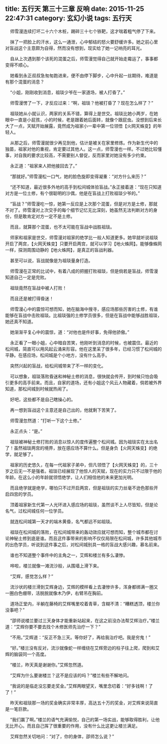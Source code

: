 title: 五行天 第三十三章 反响
date: 2015-11-25 22:47:31
category: 玄幻小说
tags: 五行天
---
&nbsp;&nbsp;&nbsp;&nbsp;师雪漫连续打坏二十六个木桩，踢碎三十七个铁靶，这才喘着粗气停了下来。

&nbsp;&nbsp;&nbsp;&nbsp;抹了一把脸上的汗水，这么一通泄，心中郁结的怒火要舒缓许多。她之前心里对盲战这个主意颇为自得，然而没有想到，现实给了她一记响亮的耳光。

&nbsp;&nbsp;&nbsp;&nbsp;自从上次遇到那个该死的混蛋之后，师雪漫觉得自己就开始走霉运了，事事都变得不顺心。

&nbsp;&nbsp;&nbsp;&nbsp;她看到永正叔叔急匆匆跑进来，便不由停下脚步，心中升起一丝期待，难道是有那个混蛋的消息？

&nbsp;&nbsp;&nbsp;&nbsp;“小姐，刚刚收到消息，祖琰少爷在一家道场，被人打昏了。”

&nbsp;&nbsp;&nbsp;&nbsp;师雪漫愣了一下，才反应过来：“啊，祖琰？他被打昏了？现在怎么样了？”

&nbsp;&nbsp;&nbsp;&nbsp;祖琰她从小就认识，两家的关系不错，算得上是世交。祖琰比她小两岁，在她眼中一直是小屁孩，小的时候，老是跟着她后面转，就像个跟屁虫。没想到后来长大了一点，天赋开始展露，竟然成为祖家小一辈中第一位领悟【火网天蛛变】的年轻人。

&nbsp;&nbsp;&nbsp;&nbsp;从那之后，师雪漫就很少再见到他，估计是被关在家里修炼。作为新生代中的独苗，祖家对他的重视，肯定要过其他人。这一点，师雪漫也一样。不过她比较懂事，对自我的要求比较高，不需要别人督促，反而家里对她没有多少约束。

&nbsp;&nbsp;&nbsp;&nbsp;永正道：“祖家来人把他接回去了。”

&nbsp;&nbsp;&nbsp;&nbsp;“那就好。”师雪漫松一口气，她的脸色旋即变得凝重：“对方什么来历？”

&nbsp;&nbsp;&nbsp;&nbsp;“还不知道，最近很多外地的高手到松间城体验盲战。”永正接着道：“现在只知道对方是一位土修，有个很聪明的沙偶，他是在盲战上打败祖琰少爷的。”

&nbsp;&nbsp;&nbsp;&nbsp;“盲战？”师雪漫吃一惊，她第一反应是上次那个混蛋，但是对方是土修，那就不对了。师雪漫对上次交手的每个细节记忆无比深刻，她虽然无法判断对方的身份，但是敢肯定对方一定不是土修。

&nbsp;&nbsp;&nbsp;&nbsp;而且，就算那个混蛋，也不太可能在盲战中战胜祖琰。

&nbsp;&nbsp;&nbsp;&nbsp;师家和祖家是世交，师雪漫对祖家的绝学比一般人知道更多。她早就听说祖琰开启了两宫，【火网天蛛变】只要开启两宫，就可以学习【地火蛛网】。能够像蛛网一样，探测周围动静的【地火蛛网】，是真正的盲战利器。

&nbsp;&nbsp;&nbsp;&nbsp;甚至可以说，盲战就像是为祖琰量身打造。

&nbsp;&nbsp;&nbsp;&nbsp;师雪漫在正常的比试中，有着八成的把握打败祖琰，但是倘若是盲战，师雪漫知道自己一定是完败。

&nbsp;&nbsp;&nbsp;&nbsp;祖琰竟然在盲战中被人打败！

&nbsp;&nbsp;&nbsp;&nbsp;而且还是被打得昏迷！

&nbsp;&nbsp;&nbsp;&nbsp;师雪漫心中的震惊可想而知，她在脑海中搜寻，感应场那些厉害的土修，有谁能够在盲战中击败祖琰。比祖琰强的土修学员很多，但是在盲战中能够战胜祖琰，她还真不知道。

&nbsp;&nbsp;&nbsp;&nbsp;她渐渐平复心中的震惊，道：“对他也是件好事，免得他骄傲。”

&nbsp;&nbsp;&nbsp;&nbsp;永正看了一眼小姐，心中暗自苦笑，他刚听到消息的时候，也被震住。最近的松间城，简直可以用风起云涌来形容。他在这里呆了很多年，已经习惯了松间城的平静。在感应场，松间城是个小地方，没有什么高手。

&nbsp;&nbsp;&nbsp;&nbsp;突然兴起的盲战，给松间城带来了不一样的变化。

&nbsp;&nbsp;&nbsp;&nbsp;可以想象，祖琰落败昏迷和神秘土修的消息，很快就会传开，到时候只怕会吸引更多的高手前来。而且，自家的道场，还有小姐这个风云人物藏着，倘若被外界知道，那松间城到时候就热闹了。

&nbsp;&nbsp;&nbsp;&nbsp;好吧，这些都不是自己瞎操心的。

&nbsp;&nbsp;&nbsp;&nbsp;再一想到盲战这个主意还是自己出的，他就剩下苦笑了。

&nbsp;&nbsp;&nbsp;&nbsp;师雪漫忽然道：“打听一下这个土修。”

&nbsp;&nbsp;&nbsp;&nbsp;永正点头：“是。”

&nbsp;&nbsp;&nbsp;&nbsp;祖琰被神秘土修打败的消息以惊人的度传遍整个松间城。因为祖琰实在太出名了！虽然祖琰两宫的境界，放在感应场不算什么。但是身负【火网天蛛变】的绝学，就足够了。

&nbsp;&nbsp;&nbsp;&nbsp;祖家的历史悠久，在每一代祖家子弟中，但凡领悟了【火网天蛛变】的，三十岁之后无一不是强者。祖琰已经展现了他惊人的天赋，现在的实力只不过限于他的年龄。在这么小的年龄就领悟绝学，让人们相信他的未来更加光明。

&nbsp;&nbsp;&nbsp;&nbsp;而且绝学就是绝学，哪怕只不过开启两宫，但是祖琰的实力丝毫不逊色那些开启四宫的学员。

&nbsp;&nbsp;&nbsp;&nbsp;顶着祖家新生代第一人光环进入感应场的祖琰，虽然谈不上人尽皆知，但是论名气，过松间城任何一位学员。

&nbsp;&nbsp;&nbsp;&nbsp;就连松间城第一天才的端木黄昏，名气都远不如祖琰。

&nbsp;&nbsp;&nbsp;&nbsp;祖琰在松间城的落败，在松间城带来的轰动效应就可想而知，整个城市都在讨论神秘土修到底是谁。而且这件事带来的影响不仅仅局限在松间城，许多其他城市的出色学员，听说到这件事之后，对松间城别具一格的盲战大感兴趣，慕名前来。

&nbsp;&nbsp;&nbsp;&nbsp;谁也不知道整个事件中的主角之一，艾辉和楼兰有多么凄惨。

&nbsp;&nbsp;&nbsp;&nbsp;哗啦，楼兰就像一滩流沙般，从围墙上滑下来。

&nbsp;&nbsp;&nbsp;&nbsp;“艾辉，感觉怎么样？”

&nbsp;&nbsp;&nbsp;&nbsp;流沙状的楼兰滑到艾辉身边，艾辉的模样看上去凄惨许多，浑身都绑满一圈又一圈白色绷带，活脱脱就像木乃伊，右臂吊在胸前。

&nbsp;&nbsp;&nbsp;&nbsp;道场正堂内，半躺在藤椅的艾辉嘴里咬着青草，含糊不清：“糟糕透顶，楼兰你没事吧？”

&nbsp;&nbsp;&nbsp;&nbsp;“邵师说楼兰要过三天身体才能重新站起来，在这之前没办法帮艾辉治疗。”楼兰道：“艾辉你要不要去找个木修医师先治疗一下？”

&nbsp;&nbsp;&nbsp;&nbsp;“不用。”艾辉道：“反正不急三天。等你好了，再给我治疗吧。我是穷鬼！”

&nbsp;&nbsp;&nbsp;&nbsp;“好。”楼兰没有反对，流沙就像蛇一样缠绕在艾辉旁边的柱子往上爬，爬到和艾辉的脑袋同一个高度。

&nbsp;&nbsp;&nbsp;&nbsp;“楼兰，昨天真是谢谢你。”艾辉忽然道。

&nbsp;&nbsp;&nbsp;&nbsp;“艾辉为什么要谢楼兰？这不是应该的吗？”楼兰有些不解地问。

&nbsp;&nbsp;&nbsp;&nbsp;“我说的是临走没忘要走奖金。”艾辉两眼望天，嘴里念叨着：“好多钱啊！了了！”

&nbsp;&nbsp;&nbsp;&nbsp;昨天和祖琰那一场的奖金确实非常丰厚，高达五十万的奖金，对艾辉来说简直是一笔巨款。

&nbsp;&nbsp;&nbsp;&nbsp;“我们赢了啊。”楼兰的语气充满愉悦，自己的第一场实战，能够取得胜利，让他无比开心。而且自己挥了很重要的作用，没有什么比这更让楼兰满足。

&nbsp;&nbsp;&nbsp;&nbsp;艾辉忽然关切地问：“对了，你的身体，邵师怎么说？”